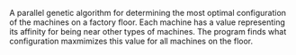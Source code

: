 A parallel genetic algorithm for determining the most optimal configuration of  the machines on a factory floor. Each machine has a value representing its affinity for being near other types of machines. The program finds what configuration maxmimizes this value for all machines on the floor. 